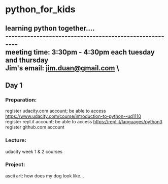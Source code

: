 # python_for_kids
learning python together....\
------------------------------------------------------- \
meeting time: 3:30pm - 4:30pm each tuesday and thursday \
Jim's email: jim.duan@gmail.com \
-------------------------------------------------------

## Day 1 
### Preparation:
register udacity.com account; be able to access https://www.udacity.com/course/introduction-to-python--ud1110 \
register repl.it account; be able to access https://repl.it/languages/python3 \
register github.com account
### Lecture:
udacity week 1 & 2 courses 
### Project:
ascii art: how does my dog look like... 


